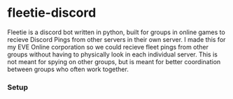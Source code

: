 # fleetie-discord
Fleetie is a discord bot written in python, built for groups in online games to recieve Discord Pings from other servers in their own server. I made this for my EVE Online corporation so we could recieve fleet pings from other groups without having to physically look in each individual server. This is not meant for spying on other groups, but is meant for better coordination between groups who often work together.  

### Setup
